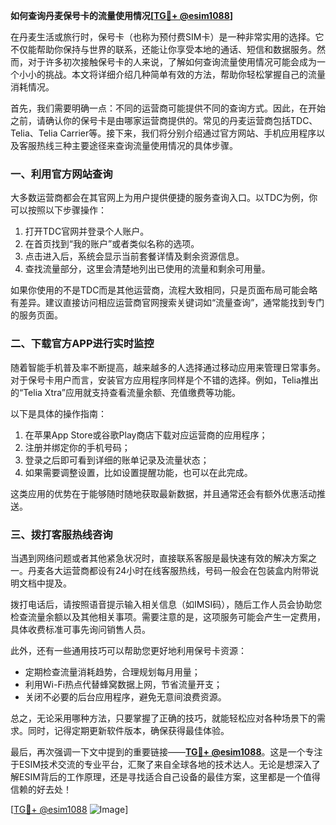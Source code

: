 **如何查询丹麦保号卡的流量使用情况[[TG💪+ @esim1088](https://t.me/s/esim1088)]**

在丹麦生活或旅行时，保号卡（也称为预付费SIM卡）是一种非常实用的选择。它不仅能帮助你保持与世界的联系，还能让你享受本地的通话、短信和数据服务。然而，对于许多初次接触保号卡的人来说，了解如何查询流量使用情况可能会成为一个小小的挑战。本文将详细介绍几种简单有效的方法，帮助你轻松掌握自己的流量消耗情况。

首先，我们需要明确一点：不同的运营商可能提供不同的查询方式。因此，在开始之前，请确认你的保号卡是由哪家运营商提供的。常见的丹麦运营商包括TDC、Telia、Telia Carrier等。接下来，我们将分别介绍通过官方网站、手机应用程序以及客服热线三种主要途径来查询流量使用情况的具体步骤。

### 一、利用官方网站查询

大多数运营商都会在其官网上为用户提供便捷的服务查询入口。以TDC为例，你可以按照以下步骤操作：

1. 打开TDC官网并登录个人账户。
2. 在首页找到“我的账户”或者类似名称的选项。
3. 点击进入后，系统会显示当前套餐详情及剩余资源信息。
4. 查找流量部分，这里会清楚地列出已使用的流量和剩余可用量。

如果你使用的不是TDC而是其他运营商，流程大致相同，只是页面布局可能会略有差异。建议直接访问相应运营商官网搜索关键词如“流量查询”，通常能找到专门的服务页面。

### 二、下载官方APP进行实时监控

随着智能手机普及率不断提高，越来越多的人选择通过移动应用来管理日常事务。对于保号卡用户而言，安装官方应用程序同样是个不错的选择。例如，Telia推出的“Telia Xtra”应用就支持查看流量余额、充值缴费等功能。

以下是具体的操作指南：
1. 在苹果App Store或谷歌Play商店下载对应运营商的应用程序；
2. 注册并绑定你的手机号码；
3. 登录之后即可看到详细的账单记录及流量状态；
4. 如果需要调整设置，比如设置提醒功能，也可以在此完成。

这类应用的优势在于能够随时随地获取最新数据，并且通常还会有额外优惠活动推送。

### 三、拨打客服热线咨询

当遇到网络问题或者其他紧急状况时，直接联系客服是最快速有效的解决方案之一。丹麦各大运营商都设有24小时在线客服热线，号码一般会在包装盒内附带说明文档中提及。

拨打电话后，请按照语音提示输入相关信息（如IMSI码），随后工作人员会协助您检查流量余额以及其他相关事项。需要注意的是，这项服务可能会产生一定费用，具体收费标准可事先询问销售人员。

此外，还有一些通用技巧可以帮助您更好地利用保号卡资源：

- 定期检查流量消耗趋势，合理规划每月用量；
- 利用Wi-Fi热点代替蜂窝数据上网，节省流量开支；
- 关闭不必要的后台应用程序，避免无意间浪费资源。

总之，无论采用哪种方法，只要掌握了正确的技巧，就能轻松应对各种场景下的需求。同时，记得定期更新软件版本，确保获得最佳体验。

最后，再次强调一下文中提到的重要链接——**[TG💪+ @esim1088](https://t.me/s/esim1088)**。这是一个专注于ESIM技术交流的专业平台，汇聚了来自全球各地的技术达人。无论是想深入了解ESIM背后的工作原理，还是寻找适合自己设备的最佳方案，这里都是一个值得信赖的好去处！

[[TG💪+ @esim1088](https://t.me/s/esim1088) ![Image](https://i.postimg.cc/4NQfJmqS/Snipaste-2025-05-13-00-14-12.png)]